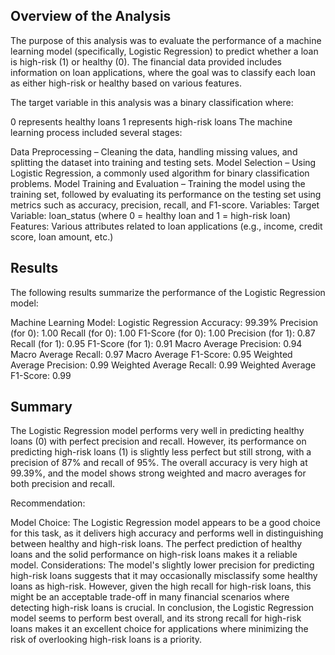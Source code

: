 ## Overview of the Analysis

The purpose of this analysis was to evaluate the performance of a machine learning model (specifically, Logistic Regression) to predict whether a loan is high-risk (1) or healthy (0). The financial data provided includes information on loan applications, where the goal was to classify each loan as either high-risk or healthy based on various features.

The target variable in this analysis was a binary classification where:

0 represents healthy loans
1 represents high-risk loans
The machine learning process included several stages:

Data Preprocessing – Cleaning the data, handling missing values, and splitting the dataset into training and testing sets.
Model Selection – Using Logistic Regression, a commonly used algorithm for binary classification problems.
Model Training and Evaluation – Training the model using the training set, followed by evaluating its performance on the testing set using metrics such as accuracy, precision, recall, and F1-score.
Variables:
Target Variable: loan_status (where 0 = healthy loan and 1 = high-risk loan)
Features: Various attributes related to loan applications (e.g., income, credit score, loan amount, etc.)

## Results

The following results summarize the performance of the Logistic Regression model:

Machine Learning Model: Logistic Regression
Accuracy: 99.39%
Precision (for 0): 1.00
Recall (for 0): 1.00
F1-Score (for 0): 1.00
Precision (for 1): 0.87
Recall (for 1): 0.95
F1-Score (for 1): 0.91
Macro Average Precision: 0.94
Macro Average Recall: 0.97
Macro Average F1-Score: 0.95
Weighted Average Precision: 0.99
Weighted Average Recall: 0.99
Weighted Average F1-Score: 0.99

## Summary

The Logistic Regression model performs very well in predicting healthy loans (0) with perfect precision and recall. However, its performance on predicting high-risk loans (1) is slightly less perfect but still strong, with a precision of 87% and recall of 95%. The overall accuracy is very high at 99.39%, and the model shows strong weighted and macro averages for both precision and recall.

Recommendation:

Model Choice: The Logistic Regression model appears to be a good choice for this task, as it delivers high accuracy and performs well in distinguishing between healthy and high-risk loans. The perfect prediction of healthy loans and the solid performance on high-risk loans makes it a reliable model.
Considerations: The model's slightly lower precision for predicting high-risk loans suggests that it may occasionally misclassify some healthy loans as high-risk. However, given the high recall for high-risk loans, this might be an acceptable trade-off in many financial scenarios where detecting high-risk loans is crucial.
In conclusion, the Logistic Regression model seems to perform best overall, and its strong recall for high-risk loans makes it an excellent choice for applications where minimizing the risk of overlooking high-risk loans is a priority.
